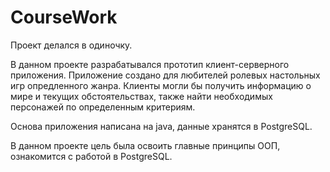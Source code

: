 # CourseWork
Проект делался в одиночку.

В данном проекте разрабатывался прототип клиент-серверного приложения.
Приложение создано для любителей ролевых настольных игр опредленного жанра. Клиенты могли бы получить информацию о мире и текущих обстоятельствах, 
также найти необходимых персонажей по определенным критериям.

Основа приложения написана на java, данные хранятся в PostgreSQL.

В данном проекте цель была освоить главные принципы ООП, ознакомится с работой в PostgreSQL.
